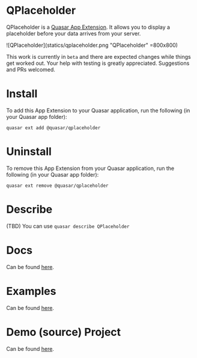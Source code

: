 QPlaceholder
===

QPlaceholder is a [Quasar App Extension](https://quasar.dev/app-extensions/introduction). It allows you to display a placeholder before your data arrives from your server.

![QPlaceholder](statics/qplaceholder.png "QPlaceholder" =800x800)

This work is currently in `beta` and there are expected changes while things get worked out. Your help with testing is greatly appreciated. Suggestions and PRs welcomed.

# Install
To add this App Extension to your Quasar application, run the following (in your Quasar app folder):
```
quasar ext add @quasar/qplaceholder
```

# Uninstall
To remove this App Extension from your Quasar application, run the following (in your Quasar app folder):
```
quasar ext remove @quasar/qplaceholder
```

# Describe
(TBD) You can use `quasar describe QPlaceholder`

# Docs
Can be found [here](https://quasarframework.github.io/app-extension-qplaceholder).

# Examples
Can be found [here](https://quasarframework.github.io/app-extension-qplaceholder/examples).

# Demo (source) Project
Can be found [here](https://github.com/quasarframework/app-extension-qplaceholder/tree/master/demo).

